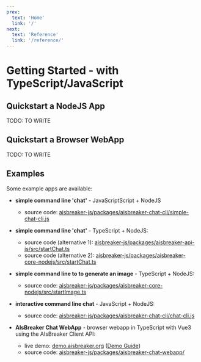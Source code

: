 ```yaml
---
prev:
  text: 'Home'
  link: '/'
next:
  text: 'Reference'
  link: '/reference/'
---
```


Getting Started - with TypeScript/JavaScript
============================================

Quickstart a NodeJS App
-----------------------
TODO: TO WRITE



Quickstart a Browser WebApp
---------------------------
TODO: TO WRITE




Examples
--------
Some example apps are available:

- **simple command line 'chat'** - JavaScriptScript + NodeJS
  - source code: [aisbreaker-js/packages/aisbreaker-chat-cli/simple-chat-cli.js](https://github.com/aisbreaker/aisbreaker-js/blob/develop/packages/aisbreaker-chat-cli/simple-chat-cli.js)

- **simple command line 'chat'** - TypeScript + NodeJS:
  - source code (alternative 1): [aisbreaker-js/packages/aisbreaker-api-js/src/startChat.ts](https://github.com/aisbreaker/aisbreaker-js/blob/develop/packages/aisbreaker-api-js/src/startChat.ts)
  - source code (alternative 2): [aisbreaker-js/packages/aisbreaker-core-nodejs/src/startChat.ts](
https://github.com/aisbreaker/aisbreaker-js/blob/develop/packages/aisbreaker-core-nodejs/src/startChat.ts)

- **simple command line to to generate an image** - TypeScript + NodeJS:
  - source code: [aisbreaker-js/packages/aisbreaker-core-nodejs/src/startImage.ts](https://github.com/aisbreaker/aisbreaker-js/blob/develop/packages/aisbreaker-core-nodejs/src/startImage.ts)

- **interactive command line chat** - JavaScript + NodeJS:
  - source code: [aisbreaker-js/packages/aisbreaker-chat-cli/chat-cli.js](https://github.com/aisbreaker/aisbreaker-js/blob/develop/packages/aisbreaker-chat-cli/chat-cli.js)

- **AIsBreaker Chat WebApp** - browser webapp in TypeScript with Vue3 using the AIsBreaker Client API:
  - live demo: [demo.aisbreaker.org](https://demo.aisbreaker.org/) ([Demo Guide](./demo-guide))
  - source code: [aisbreaker-js/packages/aisbreaker-chat-webapp/](https://github.com/aisbreaker/aisbreaker-js/tree/develop/packages/aisbreaker-chat-webapp/)
